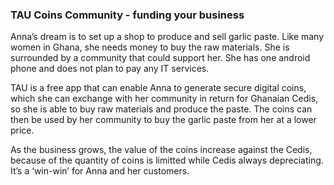 ### TAU Coins Community - funding your business
Anna’s dream is to set up a shop to produce and sell garlic paste. Like many women in Ghana, she needs money to buy the raw materials. She is surrounded by a community that could support her. She has one android phone and does not plan to pay any IT services.

TAU is a free app that can enable Anna to generate secure digital coins, which she can exchange with her community in return for Ghanaian Cedis, so she is able to buy raw materials and produce the paste. The coins can then be used by her community to buy the garlic paste from her at a lower price.

As the business grows, the value of the coins increase against the Cedis, because of the quantity of coins is limitted while Cedis always depreciating. It’s a ‘win-win’ for Anna and her customers.

